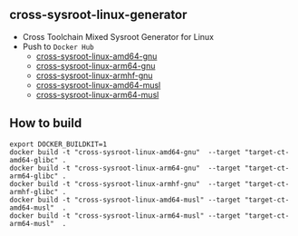 cross-sysroot-linux-generator
------

* Cross Toolchain Mixed Sysroot Generator for Linux
* Push to `Docker Hub`
  - [cross-sysroot-linux-amd64-gnu](https://hub.docker.com/r/valord577/cross-sysroot-linux-amd64-gnu/tags)
  - [cross-sysroot-linux-arm64-gnu](https://hub.docker.com/r/valord577/cross-sysroot-linux-arm64-gnu/tags)
  - [cross-sysroot-linux-armhf-gnu](https://hub.docker.com/r/valord577/cross-sysroot-linux-armhf-gnu/tags)
  - [cross-sysroot-linux-amd64-musl](https://hub.docker.com/r/valord577/cross-sysroot-linux-amd64-musl/tags)
  - [cross-sysroot-linux-arm64-musl](https://hub.docker.com/r/valord577/cross-sysroot-linux-arm64-musl/tags)

How to build 
------

```shell
export DOCKER_BUILDKIT=1
docker build -t "cross-sysroot-linux-amd64-gnu"  --target "target-ct-amd64-glibc" .
docker build -t "cross-sysroot-linux-arm64-gnu"  --target "target-ct-arm64-glibc" .
docker build -t "cross-sysroot-linux-armhf-gnu"  --target "target-ct-armhf-glibc" .
docker build -t "cross-sysroot-linux-amd64-musl" --target "target-ct-amd64-musl"  .
docker build -t "cross-sysroot-linux-arm64-musl" --target "target-ct-arm64-musl"  .
```
